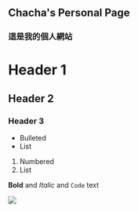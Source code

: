 ## Chacha's Personal Page


### 這是我的個人網站


# Header 1
## Header 2
### Header 3

- Bulleted
- List

1. Numbered
2. List

**Bold** and _Italic_ and `Code` text

<main> <img src="https://bit.ly/fcc-relaxing-cat" </main>
